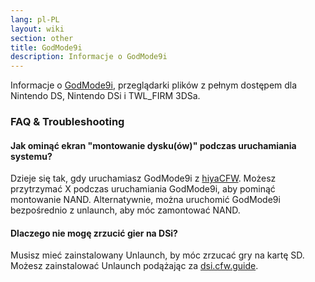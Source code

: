 ```yaml
---
lang: pl-PL
layout: wiki
section: other
title: GodMode9i
description: Informacje o GodMode9i
---
```


Informacje o [GodMode9i](https://github.com/DS-Homebrew/GodMode9i), przeglądarki plików z pełnym dostępem dla Nintendo DS, Nintendo DSi i TWL_FIRM 3DSa.

### FAQ & Troubleshooting

#### Jak ominąć ekran "montowanie dysku(ów)" podczas uruchamiania systemu?
Dzieje się tak, gdy uruchamiasz GodMode9i z [hiyaCFW](https://wiki.ds-homebrew.com/other/hiyacfw). Możesz przytrzymać X podczas uruchamiania GodMode9i, aby pominąć montowanie NAND. Alternatywnie, można uruchomić GodMode9i bezpośrednio z unlaunch, aby móc zamontować NAND.

#### Dlaczego nie mogę zrzucić gier na DSi?
Musisz mieć zainstalowany Unlaunch, by móc zrzucać gry na kartę SD. Możesz zainstalować Unlaunch podążając za [dsi.cfw.guide](https://dsi.cfw.guide/).
